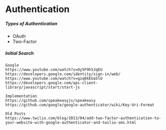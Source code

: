 # Authentication

##### Types of Authentication

* OAuth
* Two-Factor

##### Initial Search

```
Google
https://www.youtube.com/watch?v=Oy5F9h5JqEU
https://developers.google.com/identity/sign-in/web/
https://www.youtube.com/watch?v=qzq0kEUa5lU
https://developers.google.com/api-client-library/javascript/start/start-js

Implementation
https://github.com/speakeasyjs/speakeasy
https://github.com/google/google-authenticator/wiki/Key-Uri-Format

Old Posts
https://www.twilio.com/blog/2013/04/add-two-factor-authentication-to-your-website-with-google-authenticator-and-twilio-sms.html
```



